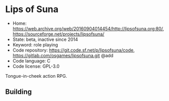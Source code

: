 # Lips of Suna

- Home: https://web.archive.org/web/20160904014454/http://lipsofsuna.org:80/, https://sourceforge.net/projects/lipsofsuna/
- State: beta, inactive since 2014
- Keyword: role playing
- Code repository: https://git.code.sf.net/p/lipsofsuna/code, https://gitlab.com/osgames/lipsofsuna.git @add
- Code language: C
- Code license: GPL-3.0

Tongue-in-cheek action RPG.

## Building
